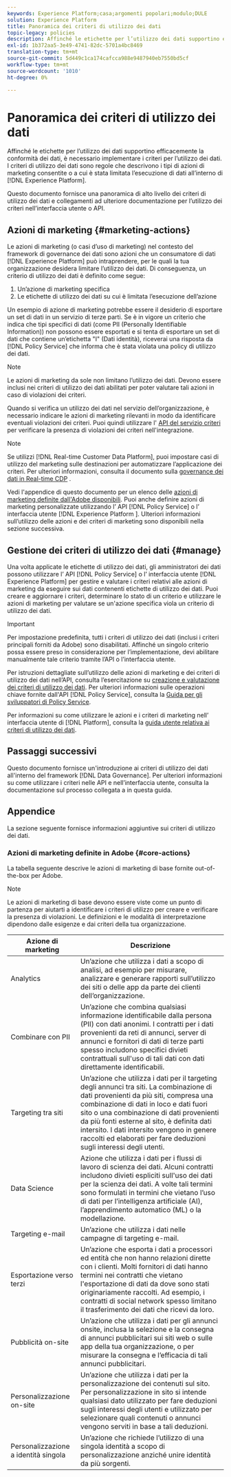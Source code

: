 ```yaml
---
keywords: Experience Platform;casa;argomenti popolari;modulo;DULE
solution: Experience Platform
title: Panoramica dei criteri di utilizzo dei dati
topic-legacy: policies
description: Affinché le etichette per l’utilizzo dei dati supportino efficacemente la conformità dei dati, è necessario implementare i criteri per l’utilizzo dei dati. I criteri di utilizzo dei dati sono regole che descrivono i tipi di azioni di marketing che sono consentite o a cui è consentita l’esecuzione di dati all’interno di un Experience Platform.
exl-id: 1b372aa5-3e49-4741-82dc-5701a4bc8469
translation-type: tm+mt
source-git-commit: 5d449c1ca174cafcca988e9487940eb7550bd5cf
workflow-type: tm+mt
source-wordcount: '1010'
ht-degree: 0%

---
```


# Panoramica dei criteri di utilizzo dei dati

Affinché le etichette per l’utilizzo dei dati supportino efficacemente la conformità dei dati, è necessario implementare i criteri per l’utilizzo dei dati. I criteri di utilizzo dei dati sono regole che descrivono i tipi di azioni di marketing consentite o a cui è stata limitata l’esecuzione di dati all’interno di [!DNL Experience Platform].

Questo documento fornisce una panoramica di alto livello dei criteri di utilizzo dei dati e collegamenti ad ulteriore documentazione per l’utilizzo dei criteri nell’interfaccia utente o API.

## Azioni di marketing {#marketing-actions}

Le azioni di marketing (o casi d’uso di marketing) nel contesto del framework di governance dei dati sono azioni che un consumatore di dati [!DNL Experience Platform] può intraprendere, per le quali la tua organizzazione desidera limitare l’utilizzo dei dati. Di conseguenza, un criterio di utilizzo dei dati è definito come segue:

1. Un’azione di marketing specifica
2. Le etichette di utilizzo dei dati su cui è limitata l’esecuzione dell’azione

Un esempio di azione di marketing potrebbe essere il desiderio di esportare un set di dati in un servizio di terze parti. Se è in vigore un criterio che indica che tipi specifici di dati (come PII (Personally Identifiable Information)) non possono essere esportati e si tenta di esportare un set di dati che contiene un’etichetta &quot;I&quot; (Dati identità), riceverai una risposta da [!DNL Policy Service] che informa che è stata violata una policy di utilizzo dei dati.

>[!NOTE]
>
>Le azioni di marketing da sole non limitano l’utilizzo dei dati. Devono essere inclusi nei criteri di utilizzo dei dati abilitati per poter valutare tali azioni in caso di violazioni dei criteri.

Quando si verifica un utilizzo dei dati nel servizio dell’organizzazione, è necessario indicare le azioni di marketing rilevanti in modo da identificare eventuali violazioni dei criteri. Puoi quindi utilizzare l&#39; [API del servizio criteri](https://www.adobe.io/apis/experienceplatform/home/api-reference.html#!acpdr/swagger-specs/dule-policy-service.yaml) per verificare la presenza di violazioni dei criteri nell&#39;integrazione.

>[!NOTE]
>
>Se utilizzi [!DNL Real-time Customer Data Platform], puoi impostare casi di utilizzo del marketing sulle destinazioni per automatizzare l’applicazione dei criteri. Per ulteriori informazioni, consulta il documento sulla [governance dei dati in Real-time CDP](../../rtcdp/privacy/data-governance-overview.md) .

Vedi l&#39;appendice di questo documento per un elenco delle [azioni di marketing definite dall&#39;Adobe disponibili](#core-actions). Puoi anche definire azioni di marketing personalizzate utilizzando l’ API [!DNL Policy Service] o l’ interfaccia utente [!DNL Experience Platform ]. Ulteriori informazioni sull’utilizzo delle azioni e dei criteri di marketing sono disponibili nella sezione successiva.

<!-- (Add after AAM DEC mapping doc is published)
### Inheritance from Adobe Audience Manager Data Export Controls

Experience Platform has the ability to share segments with Adobe Audience Manager. Any Data Export Controls that have been applied to Audience Manager segments are translated to equivalent marketing use cases recognized by Experience Platform Data Governance.

For a reference on how specific Data Export Controls map to marketing actions in Platform, please refer to the [Audience Manager documentation](https://experienceleague.adobe.com/docs/audience-manager/user-guide/features/data-export-controls.html).
-->

## Gestione dei criteri di utilizzo dei dati {#manage}

Una volta applicate le etichette di utilizzo dei dati, gli amministratori dei dati possono utilizzare l’ API [!DNL Policy Service] o l’ interfaccia utente [!DNL Experience Platform] per gestire e valutare i criteri relativi alle azioni di marketing da eseguire sui dati contenenti etichette di utilizzo dei dati. Puoi creare e aggiornare i criteri, determinare lo stato di un criterio e utilizzare le azioni di marketing per valutare se un&#39;azione specifica viola un criterio di utilizzo dei dati.

>[!IMPORTANT]
>
>Per impostazione predefinita, tutti i criteri di utilizzo dei dati (inclusi i criteri principali forniti da Adobe) sono disabilitati. Affinché un singolo criterio possa essere preso in considerazione per l’implementazione, devi abilitare manualmente tale criterio tramite l’API o l’interfaccia utente.

Per istruzioni dettagliate sull’utilizzo delle azioni di marketing e dei criteri di utilizzo dei dati nell’API, consulta l’esercitazione su [creazione e valutazione dei criteri di utilizzo dei dati](create.md). Per ulteriori informazioni sulle operazioni chiave fornite dall&#39;API [!DNL Policy Service], consulta la [Guida per gli sviluppatori di Policy Service](../api/getting-started.md).

Per informazioni su come utilizzare le azioni e i criteri di marketing nell’ interfaccia utente di [!DNL Platform], consulta la [guida utente relativa ai criteri di utilizzo dei dati](./user-guide.md).

## Passaggi successivi

Questo documento fornisce un&#39;introduzione ai criteri di utilizzo dei dati all&#39;interno del framework [!DNL Data Governance]. Per ulteriori informazioni su come utilizzare i criteri nelle API e nell’interfaccia utente, consulta la documentazione sul processo collegata a in questa guida.

## Appendice

La sezione seguente fornisce informazioni aggiuntive sui criteri di utilizzo dei dati.

### Azioni di marketing definite in Adobe {#core-actions}

La tabella seguente descrive le azioni di marketing di base fornite out-of-the-box per Adobe.

>[!NOTE]
>
>Le azioni di marketing di base devono essere viste come un punto di partenza per aiutarti a identificare i criteri di utilizzo per creare e verificare la presenza di violazioni. Le definizioni e le modalità di interpretazione dipendono dalle esigenze e dai criteri della tua organizzazione.

| Azione di marketing | Descrizione |
| --- | --- |
| Analytics | Un’azione che utilizza i dati a scopo di analisi, ad esempio per misurare, analizzare e generare rapporti sull’utilizzo dei siti o delle app da parte dei clienti dell’organizzazione. |
| Combinare con PII | Un’azione che combina qualsiasi informazione identificabile dalla persona (PII) con dati anonimi. I contratti per i dati provenienti da reti di annunci, server di annunci e fornitori di dati di terze parti spesso includono specifici divieti contrattuali sull&#39;uso di tali dati con dati direttamente identificabili. |
| Targeting tra siti | Un’azione che utilizza i dati per il targeting degli annunci tra siti. La combinazione di dati provenienti da più siti, compresa una combinazione di dati in loco e dati fuori sito o una combinazione di dati provenienti da più fonti esterne al sito, è definita dati intersito. I dati intersito vengono in genere raccolti ed elaborati per fare deduzioni sugli interessi degli utenti. |
| Data Science | Azione che utilizza i dati per i flussi di lavoro di scienza dei dati. Alcuni contratti includono divieti espliciti sull&#39;uso dei dati per la scienza dei dati. A volte tali termini sono formulati in termini che vietano l’uso di dati per l’intelligenza artificiale (AI), l’apprendimento automatico (ML) o la modellazione. |
| Targeting e-mail | Un’azione che utilizza i dati nelle campagne di targeting e-mail. |
| Esportazione verso terzi | Un’azione che esporta i dati a processori ed entità che non hanno relazioni dirette con i clienti. Molti fornitori di dati hanno termini nei contratti che vietano l&#39;esportazione di dati da dove sono stati originariamente raccolti. Ad esempio, i contratti di social network spesso limitano il trasferimento dei dati che ricevi da loro. |
| Pubblicità on-site | Un’azione che utilizza i dati per gli annunci onsite, inclusa la selezione e la consegna di annunci pubblicitari sui siti web o sulle app della tua organizzazione, o per misurare la consegna e l’efficacia di tali annunci pubblicitari. |
| Personalizzazione on-site | Un’azione che utilizza i dati per la personalizzazione dei contenuti sul sito. Per personalizzazione in sito si intende qualsiasi dato utilizzato per fare deduzioni sugli interessi degli utenti e utilizzato per selezionare quali contenuti o annunci vengono serviti in base a tali deduzioni. |
| Personalizzazione a identità singola | Un’azione che richiede l’utilizzo di una singola identità a scopo di personalizzazione anziché unire identità da più sorgenti. |
